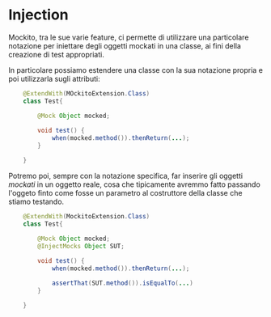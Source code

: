 # Injection

Mockito, tra le sue varie feature, ci permette di utilizzare una particolare notazione per iniettare degli oggetti mockati in una classe, ai fini della creazione di test appropriati.

In particolare possiamo estendere una classe con la sua notazione propria e poi utilizzarla sugli attributi:



```java
    @ExtendWith(MOckitoExtension.Class)
    class Test{

        @Mock Object mocked;
        
        void test() {
            when(mocked.method()).thenReturn(...);
        }

    }
```

Potremo poi, sempre con la notazione specifica, far inserire gli oggetti _mockati_ in un oggetto reale, cosa che tipicamente avremmo fatto passando l'oggeto finto come fosse un parametro al costruttore della classe che stiamo testando.

```java
    @ExtendWith(MockitoExtension.Class)
    class Test{

        @Mock Object mocked;
        @InjectMocks Object SUT;
        
        void test() {
            when(mocked.method()).thenReturn(...);

            assertThat(SUT.method()).isEqualTo(...)
        }

    }